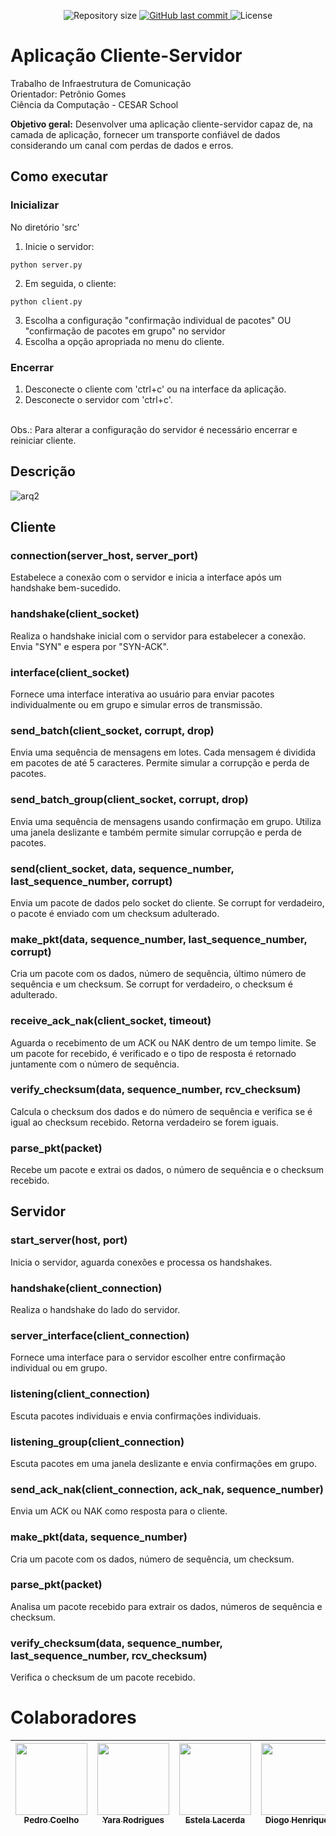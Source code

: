 <p align="center">
  <img alt="Repository size" src="https://img.shields.io/github/repo-size/DiogoHMC/InfraDeComunicacao">
  <a href="https://github.com/DiogoHMC/InfraDeComunicacao/commits/main/">
    <img alt="GitHub last commit" src="https://img.shields.io/github/last-commit/DiogoHMC/InfraDeComunicacao">
  </a>
   <img alt="License" src="https://img.shields.io/github/license/DiogoHMC/InfraDeComunicacao">
</p>



# Aplicação Cliente-Servidor

Trabalho de Infraestrutura de Comunicação<br>
Orientador: Petrônio Gomes <br>
Ciência da Computação - CESAR School<br>

<b>Objetivo geral:</b> Desenvolver uma aplicação cliente-servidor capaz de, na camada de
aplicação, fornecer um transporte confiável de dados considerando um canal com
perdas de dados e erros.


## Como executar

### Inicializar
No diretório 'src'
1. Inicie o servidor:
  ```
  python server.py
  ```
2. Em seguida, o cliente:
  ```
  python client.py
  ```
3. Escolha a configuração "confirmação individual de pacotes" OU "confirmação de pacotes em grupo" no servidor
4. Escolha a opção apropriada no menu do cliente.

### Encerrar

1. Desconecte o cliente com 'ctrl+c' ou na interface da aplicação.<br>
2. Desconecte o servidor com 'ctrl+c'.<br><br>

Obs.: Para alterar a configuração do servidor é necessário encerrar e reiniciar cliente.

## Descrição

![arq2](https://github.com/DiogoHMC/InfraDeComunicacao/assets/111138996/58c568b5-1453-4dfd-b4b5-cb646bd34da9)

## Cliente

### connection(server_host, server_port)
Estabelece a conexão com o servidor e inicia a interface após um handshake bem-sucedido.

### handshake(client_socket)
Realiza o handshake inicial com o servidor para estabelecer a conexão. Envia "SYN" e espera por "SYN-ACK".

### interface(client_socket)
Fornece uma interface interativa ao usuário para enviar pacotes individualmente ou em grupo e simular erros de transmissão.

### send_batch(client_socket, corrupt, drop)
Envia uma sequência de mensagens em lotes. Cada mensagem é dividida em pacotes de até 5 caracteres. Permite simular a corrupção e perda de pacotes.

### send_batch_group(client_socket, corrupt, drop)
Envia uma sequência de mensagens usando confirmação em grupo. Utiliza uma janela deslizante e também permite simular corrupção e perda de pacotes.

### send(client_socket, data, sequence_number, last_sequence_number, corrupt)
Envia um pacote de dados pelo socket do cliente. Se corrupt for verdadeiro, o pacote é enviado com um checksum adulterado.

### make_pkt(data, sequence_number, last_sequence_number, corrupt)
Cria um pacote com os dados, número de sequência, último número de sequência e um checksum. Se corrupt for verdadeiro, o checksum é adulterado.

### receive_ack_nak(client_socket, timeout)
Aguarda o recebimento de um ACK ou NAK dentro de um tempo limite. Se um pacote for recebido, é verificado e o tipo de resposta é retornado juntamente com o número de sequência.

### verify_checksum(data, sequence_number, rcv_checksum)
Calcula o checksum dos dados e do número de sequência e verifica se é igual ao checksum recebido. Retorna verdadeiro se forem iguais.

### parse_pkt(packet)
Recebe um pacote e extrai os dados, o número de sequência e o checksum recebido.


## Servidor

### start_server(host, port)
Inicia o servidor, aguarda conexões e processa os handshakes.

### handshake(client_connection)
Realiza o handshake do lado do servidor.

### server_interface(client_connection)
Fornece uma interface para o servidor escolher entre confirmação individual ou em grupo.

### listening(client_connection)
Escuta pacotes individuais e envia confirmações individuais.

### listening_group(client_connection)
Escuta pacotes em uma janela deslizante e envia confirmações em grupo.

### send_ack_nak(client_connection, ack_nak, sequence_number)
Envia um ACK ou NAK como resposta para o cliente.

### make_pkt(data, sequence_number)
Cria um pacote com os dados, número de sequência, um checksum.

### parse_pkt(packet)
Analisa um pacote recebido para extrair os dados, números de sequência e checksum.

### verify_checksum(data, sequence_number, last_sequence_number, rcv_checksum)
Verifica o checksum de um pacote recebido.


# Colaboradores

| [<img loading="lazy" src="https://avatars.githubusercontent.com/u/111138996?v=4" width=115><br><sub>Pedro Coelho</sub>](https://github.com/pedro-coelho-dr) |  [<img loading="lazy" src="https://avatars.githubusercontent.com/u/103130662?v=4" width=115><br><sub>Yara Rodrigues</sub>](https://github.com/Yara-R) | [<img loading="lazy" src="https://avatars.githubusercontent.com/u/117921412?v=4" width=115><br><sub>Estela Lacerda</sub>](https://github.com/EstelaLacerda) | [<img loading="lazy" src="https://avatars.githubusercontent.com/u/116087739?v=4" width=115><br><sub>Diogo Henrique</sub>](https://github.com/DiogoHMC) | [<img loading="lazy" src="https://avatars.githubusercontent.com/u/117746778?v=4" width=115><br><sub>Matheus Gomes</sub>](https://github.com/MatheusGom) |  [<img loading="lazy" src="https://avatars.githubusercontent.com/u/116605416?v=4" width=115><br><sub>Kaique Alves</sub>](https://github.com/Kaiquegb) |
| :---: | :---: | :---: | :---: | :---: | :---: |

